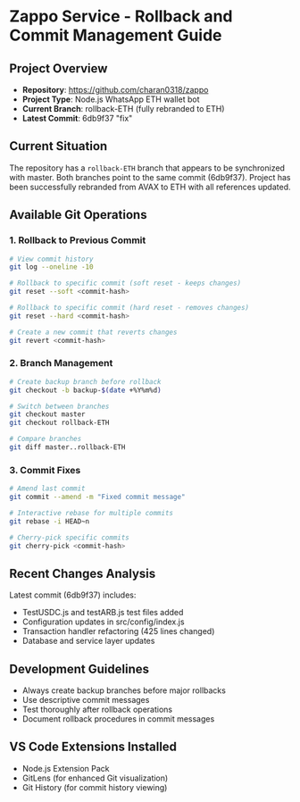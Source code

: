 # Zappo Service - Rollback and Commit Management Guide

## Project Overview
- **Repository**: https://github.com/charan0318/zappo
- **Project Type**: Node.js WhatsApp ETH wallet bot
- **Current Branch**: rollback-ETH (fully rebranded to ETH)
- **Latest Commit**: 6db9f37 "fix"

## Current Situation
The repository has a `rollback-ETH` branch that appears to be synchronized with master. Both branches point to the same commit (6db9f37). Project has been successfully rebranded from AVAX to ETH with all references updated.

## Available Git Operations

### 1. Rollback to Previous Commit
```bash
# View commit history
git log --oneline -10

# Rollback to specific commit (soft reset - keeps changes)
git reset --soft <commit-hash>

# Rollback to specific commit (hard reset - removes changes)
git reset --hard <commit-hash>

# Create a new commit that reverts changes
git revert <commit-hash>
```

### 2. Branch Management
```bash
# Create backup branch before rollback
git checkout -b backup-$(date +%Y%m%d)

# Switch between branches
git checkout master
git checkout rollback-ETH

# Compare branches
git diff master..rollback-ETH
```

### 3. Commit Fixes
```bash
# Amend last commit
git commit --amend -m "Fixed commit message"

# Interactive rebase for multiple commits
git rebase -i HEAD~n

# Cherry-pick specific commits
git cherry-pick <commit-hash>
```

## Recent Changes Analysis
Latest commit (6db9f37) includes:
- TestUSDC.js and testARB.js test files added
- Configuration updates in src/config/index.js
- Transaction handler refactoring (425 lines changed)
- Database and service layer updates

## Development Guidelines
- Always create backup branches before major rollbacks
- Use descriptive commit messages
- Test thoroughly after rollback operations
- Document rollback procedures in commit messages

## VS Code Extensions Installed
- Node.js Extension Pack
- GitLens (for enhanced Git visualization)
- Git History (for commit history viewing)